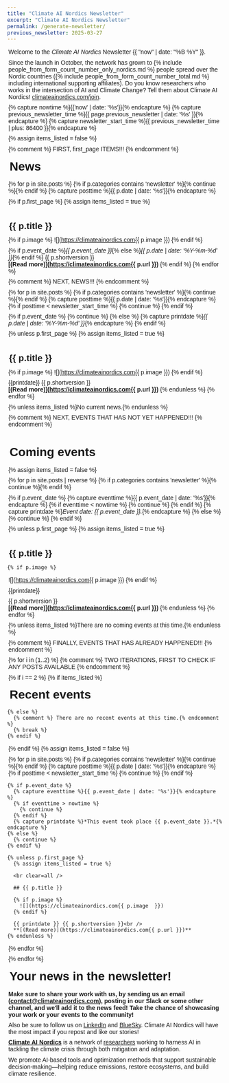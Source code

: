 ```yaml
---
title: "Climate AI Nordics Newsletter"
excerpt: "Climate AI Nordics Newsletter"
permalink: /generate-newsletter/
previous_newsletter: 2025-03-27
---
```


<style>
body{font-family: arial, sans-serif;} img{ float: right; width: 8em; margin: 0.4em;} p{margin: .6em 0.2em .6em 0.2em;} h1{margin: .6em 0.2em .6em 0.2em;} h2{margin: .6em 0.2em .6em 0.2em;} h3{margin: .6em 0.2em .6em 0.2em;} h4{margin: .6em 0.2em .6em 0.2em;}
</style>

Welcome to the *Climate AI Nordics* Newsletter {{ "now" | date: "%B %Y" }}.

Since the launch in October, the network has grown to 
{% include people_from_form_count_number_only_nordics.md %}
people spread over the Nordic countries
({% include people_from_form_count_number_total.md %} including international supporting affiliates).
Do you know researchers who works in the intersection of AI and Climate Change? Tell them about Climate AI Nordics! [climateainordics.com/join](https://climateainordics.com/join).

{% capture nowtime %}{{'now' | date: '%s'}}{% endcapture %}
{% capture previous_newsletter_time %}{{ page.previous_newsletter | date: '%s' }}{% endcapture %}
{% capture newsletter_start_time %}{{ previous_newsletter_time | plus: 86400 }}{% endcapture %}

{% assign items_listed = false %}

{% comment %} FIRST, first_page ITEMS!!! {% endcomment %}

# News

{% for p in site.posts %}
{% if p.categories contains 'newsletter' %}{% continue %}{% endif %}
{% capture posttime %}{{ p.date | date: '%s'}}{% endcapture %}

{% if p.first_page %}
{% assign items_listed = true %}

<br clear=all />

## {{ p.title }}

{% if p.image %}
![](https://climateainordics.com{{ p.image  }})
{% endif %}

{% if p.event_date %}*{{ p.event_date }}*{% else %}*{{ p.date | date: '%Y-%m-%d' }}*{% endif %} {{ p.shortversion }}<br />
**[(Read more)](https://climateainordics.com{{ p.url }})**
{% endif %}
{% endfor %}

{% comment %} NEXT, NEWS!!! {% endcomment %}

{% for p in site.posts %}
{% if p.categories contains 'newsletter' %}{% continue %}{% endif %}
{% capture posttime %}{{ p.date | date: '%s'}}{% endcapture %}
{% if posttime < newsletter_start_time %}
{% continue %}
{% endif %}

{% if p.event_date %}
{% continue %}
{% else %}
{% capture printdate %}*{{ p.date | date: '%Y-%m-%d' }}*{% endcapture %}
{% endif %}

{% unless p.first_page %}
{% assign items_listed = true %}

<br clear=all />

## {{ p.title }}

{% if p.image %}
![](https://climateainordics.com{{ p.image  }})
{% endif %}

{{printdate}} {{ p.shortversion }}<br />
**[(Read more)](https://climateainordics.com{{ p.url }})**
{% endunless %}
{% endfor %}

{% unless items_listed %}No current news.{% endunless %}

{% comment %} NEXT, EVENTS THAT HAS NOT YET HAPPENED!!! {% endcomment %}

<br clear=all />

# Coming events

{% assign items_listed = false %}

{% for p in site.posts | reverse %}
  {% if p.categories contains 'newsletter' %}{% continue %}{% endif %}

  {% if p.event_date %}
    {% capture eventtime %}{{ p.event_date | date: '%s'}}{% endcapture %}
    {% if eventtime < nowtime %}
      {% continue %}
    {% endif %}
    {% capture printdate %}*Event date: {{ p.event_date }}.*{% endcapture %}
  {% else %}
    {% continue %}
  {% endif %}

  {% unless p.first_page %}
    {% assign items_listed = true %}

<br clear=all />

## {{ p.title }}

    {% if p.image %}
![](https://climateainordics.com{{ p.image  }})
    {% endif %}

{{printdate}}

{{ p.shortversion }}<br />
**[(Read more)](https://climateainordics.com{{ p.url }})**
  {% endunless %}
{% endfor %}

{% unless items_listed %}There are no coming events at this time.{% endunless %}

{% comment %} FINALLY, EVENTS THAT HAS ALREADY HAPPENED!!! {% endcomment %}

{% for i in (1..2) %}
  {% comment %} TWO ITERATIONS, FIRST TO CHECK IF ANY POSTS AVAILABLE {% endcomment %}

  {% if i == 2 %}
    {% if items_listed %}
<br clear=all />

# Recent events
    {% else %}
      {% comment %} There are no recent events at this time.{% endcomment %}
      {% break %}
    {% endif %}
  {% endif %}
  {% assign items_listed = false %}

  {% for p in site.posts %}
    {% if p.categories contains 'newsletter' %}{% continue %}{% endif %}
    {% capture posttime %}{{ p.date | date: '%s'}}{% endcapture %}
    {% if posttime < newsletter_start_time %}
      {% continue %}
    {% endif %}

    {% if p.event_date %}
      {% capture eventtime %}{{ p.event_date | date: '%s'}}{% endcapture %}
      {% if eventtime > nowtime %}
        {% continue %}
      {% endif %}
      {% capture printdate %}*This event took place {{ p.event_date }}.*{% endcapture %}
    {% else %}
      {% continue %}
    {% endif %}

    {% unless p.first_page %}
      {% assign items_listed = true %}

      <br clear=all />

      ## {{ p.title }}

      {% if p.image %}
        ![](https://climateainordics.com{{ p.image  }})
      {% endif %}

      {{ printdate }} {{ p.shortversion }}<br />
      **[(Read more)](https://climateainordics.com{{ p.url }})**
    {% endunless %}
  {% endfor %}

{% endfor %}


# Your news in the newsletter!

**Make sure to share your work with us, by sending us an email ([contact@climateainordics.com](mailto:contact@climateainordics.com)), posting in our Slack or some other channel, and we'll add it to the news feed! Take the chance of showcasing your work or your events to the community!**

Also be sure to follow us on [LinkedIn](https://www.linkedin.com/company/climate-ai-nordics/) and [BlueSky](https://bsky.app/profile/climateainordics.com). Climate AI Nordics will have the most impact if you repost and like our stories!

**[Climate AI Nordics](https://climateainordics.com/)** is a network of [researchers](https://climateainordics.com//people/) working to harness AI in tackling the climate crisis through both mitigation and adaptation.

We promote AI-based tools and optimization methods that support sustainable decision-making—helping reduce emissions, restore ecosystems, and build climate resilience.


